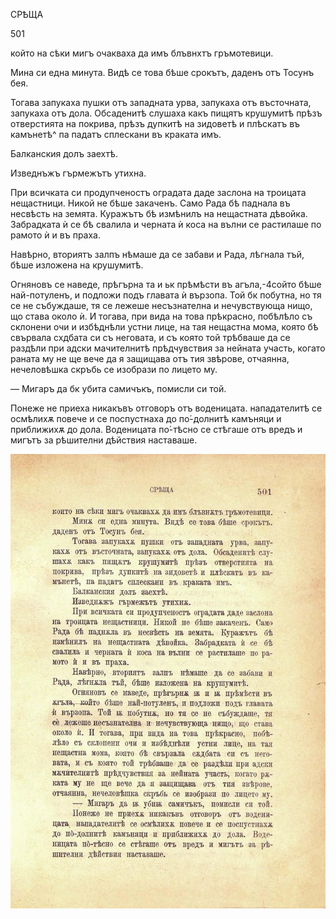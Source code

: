 ﻿СРѢЩА

501

който на сѣки мигъ очакваха да имъ блъвнхтъ гръмотевици.

Мина си една минута. Видѣ се това бѣше срокътъ, даденъ отъ Тосунъ бея.

Тогава запукаха пушки отъ западната урва, запукаха отъ въсточната, запукаха отъ дола. Обсаденитѣ слушаха какъ пищятъ крушумитѣ прѣзъ отверстията на покрива, прѣзъ дупкитѣ на зидоветѣ и плѣскатъ въ камънетѣ^ па падатъ сплескани въ краката имъ.

Балканския долъ заехтѣ.

Изведнъжъ гърмежътъ утихна.

При всичката си продупченостъ оградата даде заслона на троицата нещастници. Никой не бѣше закаченъ. Само Рада бѣ паднала въ несвѣсть на земята. Куражътъ бѣ измѣнилъ на нещастната дѣвойка. Забрадката ѝ се бѣ свалила и черната ѝ коса на вълни се растилаше по рамото ѝ и въ праха.

Навѣрно, вториятъ залпъ нѣмаше да се забави и Рада, лѣгнала тъй, бѣше изложена на крушумитѣ.

Огняновъ се наведе, прѣгърна та и ьк прѣмѣсти въ агъла,-4сойто бѣше най-потуленъ, и подложи подъ главата ѝ вързопа. Той бк побутна, но тя се не събуждаше, тя се лежеше несъзнателна и нечувствующа нищо, що става около ѝ. И тогава, при вида на това прѣкрасно, побѣлѣло съ склонени очи и избѣднѣли устни лице, на тая нещастна мома, която бѣ свървала схдбата си съ неговата, и съ която той трѣбваше да се раздѣли при адски мачителнитѣ прѣдчувствия за нейната участь, когато раната му не ще вече да я защищава отъ тия звѣрове, отчаянна, нечеловѣшка скръбь се изобрази по лицето му.

— Мигаръ да бк убита самичъкъ, помисли си той.

Понеже не приеха никакъвъ отговоръ отъ воденицата. нападателитѣ се осмѣлихѫ повече и се поспустнаха до по́-долнитѣ камъняци и приближихѫ до дола. Воденицата по́-тѣсно се стѣгаше отъ вредъ и мигътъ за рѣшителни дѣйствия наставаше.

![original](../images/554.jpg)

